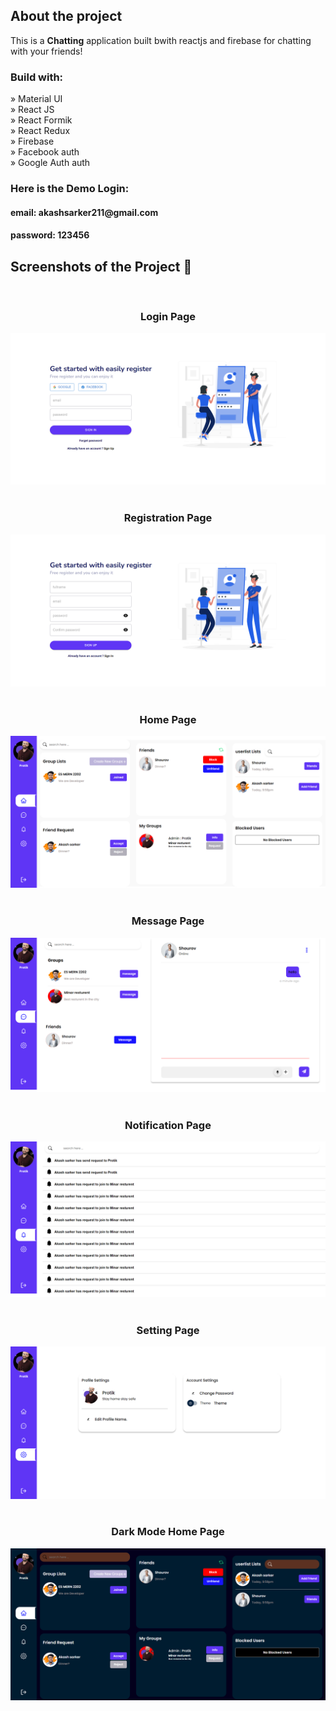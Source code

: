 <h2>About the project</h2>

  <p>This is a <b>Chatting</b> application built bwith reactjs and firebase for chatting with your friends!</p>

<h3>Build with:</h3>

» Material UI <br>
» React JS <br>
» React Formik <br>
» React Redux <br>
» Firebase <br>
» Facebook auth <br>
» Google Auth auth <br>

<h3>Here is the Demo Login:</h3>
<h4>email: akashsarker211@gmail.com</h4>
<h4>password: 123456</h4>

<h2>Screenshots of the Project 📸</h2>
<br>
<h3 align='center'>Login Page</h3>

<div align='center'>
<img src='https://raw.githubusercontent.com/dev-akash-sarker/meta-chat-app/master/public/images/imagePreview/1.png'/>

</div>
<br>
<h3 align='center'>Registration Page</h3>

<div align='center'>
<img src='https://raw.githubusercontent.com/dev-akash-sarker/meta-chat-app/master/public/images/imagePreview/2.png'/>

</div>
<br>
<h3 align='center'>Home Page</h3>

<div align='center'>
<img src='https://raw.githubusercontent.com/dev-akash-sarker/meta-chat-app/master/public/images/imagePreview/3.png'/>

</div>
<br>
<h3 align='center'>Message Page</h3>

<div align='center'>
<img src='https://raw.githubusercontent.com/dev-akash-sarker/meta-chat-app/master/public/images/imagePreview/4.png'/>

</div>
<br>
<h3 align='center'>Notification Page</h3>

<div align='center'>
<img src='https://raw.githubusercontent.com/dev-akash-sarker/meta-chat-app/master/public/images/imagePreview/6.png'/>

</div>
<br>
<h3 align='center'>Setting Page</h3>

<div align='center'>
<img src='https://raw.githubusercontent.com/dev-akash-sarker/meta-chat-app/master/public/images/imagePreview/7.png'/>

</div>
<br>
<h3 align='center'>Dark Mode Home Page</h3>

<div align='center'>
<img src='https://raw.githubusercontent.com/dev-akash-sarker/meta-chat-app/master/public/images/imagePreview/8.png'/>

</div>

